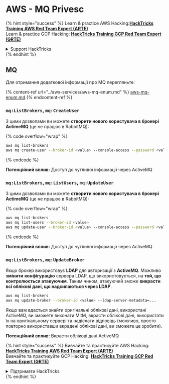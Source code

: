 # AWS - MQ Privesc

{% hint style="success" %}
Learn & practice AWS Hacking:<img src="../../../.gitbook/assets/image (1).png" alt="" data-size="line">[**HackTricks Training AWS Red Team Expert (ARTE)**](https://training.hacktricks.xyz/courses/arte)<img src="../../../.gitbook/assets/image (1).png" alt="" data-size="line">\
Learn & practice GCP Hacking: <img src="../../../.gitbook/assets/image (2).png" alt="" data-size="line">[**HackTricks Training GCP Red Team Expert (GRTE)**<img src="../../../.gitbook/assets/image (2).png" alt="" data-size="line">](https://training.hacktricks.xyz/courses/grte)

<details>

<summary>Support HackTricks</summary>

* Check the [**subscription plans**](https://github.com/sponsors/carlospolop)!
* **Join the** 💬 [**Discord group**](https://discord.gg/hRep4RUj7f) or the [**telegram group**](https://t.me/peass) or **follow** us on **Twitter** 🐦 [**@hacktricks\_live**](https://twitter.com/hacktricks\_live)**.**
* **Share hacking tricks by submitting PRs to the** [**HackTricks**](https://github.com/carlospolop/hacktricks) and [**HackTricks Cloud**](https://github.com/carlospolop/hacktricks-cloud) github repos.

</details>
{% endhint %}

## MQ

Для отримання додаткової інформації про MQ перегляньте:

{% content-ref url="../aws-services/aws-mq-enum.md" %}
[aws-mq-enum.md](../aws-services/aws-mq-enum.md)
{% endcontent-ref %}

### `mq:ListBrokers`, `mq:CreateUser`

З цими дозволами ви можете **створити нового користувача в брокері ActimeMQ** (це не працює в RabbitMQ):

{% code overflow="wrap" %}
```bash
aws mq list-brokers
aws mq create-user --broker-id <value> --console-access --password <value> --username <value>
```
{% endcode %}

**Потенційний вплив:** Доступ до чутливої інформації через ActiveMQ

### `mq:ListBrokers`, `mq:ListUsers`, `mq:UpdateUser`

З цими дозволами ви можете **створити нового користувача в брокері ActimeMQ** (це не працює в RabbitMQ):

{% code overflow="wrap" %}
```bash
aws mq list-brokers
aws mq list-users --broker-id <value>
aws mq update-user --broker-id <value> --console-access --password <value> --username <value>
```
{% endcode %}

**Потенційний вплив:** Доступ до чутливої інформації через ActiveMQ

### `mq:ListBrokers`, `mq:UpdateBroker`

Якщо брокер використовує **LDAP** для авторизації з **ActiveMQ**. Можливо **змінити** **конфігурацію** сервера LDAP, що використовується, на **той, що контролюється атакуючим**. Таким чином, атакуючий зможе **викрасти всі облікові дані, що надсилаються через LDAP**.
```bash
aws mq list-brokers
aws mq update-broker --broker-id <value> --ldap-server-metadata=...
```
Якщо вам вдасться знайти оригінальні облікові дані, використані ActiveMQ, ви зможете виконати MitM, вкрасти облікові дані, використати їх на оригінальному сервері та надіслати відповідь (можливо, просто повторно використавши вкрадені облікові дані, ви зможете це зробити).

**Потенційний вплив:** Вкрасти облікові дані ActiveMQ

{% hint style="success" %}
Вивчайте та практикуйте AWS Hacking:<img src="../../../.gitbook/assets/image (1).png" alt="" data-size="line">[**HackTricks Training AWS Red Team Expert (ARTE)**](https://training.hacktricks.xyz/courses/arte)<img src="../../../.gitbook/assets/image (1).png" alt="" data-size="line">\
Вивчайте та практикуйте GCP Hacking: <img src="../../../.gitbook/assets/image (2).png" alt="" data-size="line">[**HackTricks Training GCP Red Team Expert (GRTE)**<img src="../../../.gitbook/assets/image (2).png" alt="" data-size="line">](https://training.hacktricks.xyz/courses/grte)

<details>

<summary>Підтримати HackTricks</summary>

* Перевірте [**плани підписки**](https://github.com/sponsors/carlospolop)!
* **Приєднуйтесь до** 💬 [**групи Discord**](https://discord.gg/hRep4RUj7f) або [**групи Telegram**](https://t.me/peass) або **слідкуйте** за нами в **Twitter** 🐦 [**@hacktricks\_live**](https://twitter.com/hacktricks\_live)**.**
* **Діліться хакерськими трюками, надсилаючи PR до** [**HackTricks**](https://github.com/carlospolop/hacktricks) та [**HackTricks Cloud**](https://github.com/carlospolop/hacktricks-cloud) репозиторіїв на GitHub.

</details>
{% endhint %}

